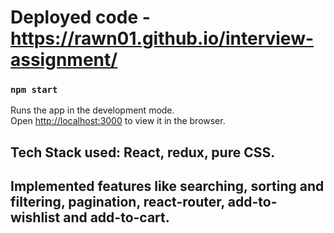 # Deployed code - https://rawn01.github.io/interview-assignment/

### `npm start`

Runs the app in the development mode.\
Open [http://localhost:3000](http://localhost:3000) to view it in the browser.


## Tech Stack used: React, redux, pure CSS.
## Implemented features like searching, sorting and filtering, pagination, react-router, add-to-wishlist and add-to-cart.
